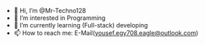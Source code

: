 - 👋 Hi, I’m @Mr-Techno128
- 👀 I’m interested in Programming
- 🌱 I’m currently learning (Full-stack) developing
- 📫 How to reach me: E-Mail(yousef.egy708.eagle@outlook.com)

<!---
Mr-Techno128/Mr-Techno128 is a ✨ special ✨ repository because its `README.md` (this file) appears on your GitHub profile.
You can click the Preview link to take a look at your changes.
--->
